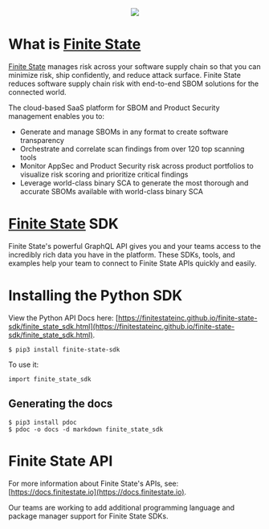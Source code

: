 <p align="center">
  <img src="https://finitestate.io/hs-fs/hubfs/FS-Logo-Final-01.png" />
</p>

# What is [Finite State](https://finitestate.io)

[Finite State](https://finitestate.io) manages risk across your software supply chain so that you can minimize risk, ship confidently, and reduce attack surface. Finite State reduces software supply chain risk with end-to-end SBOM solutions for the connected world.

The cloud-based SaaS platform for SBOM and Product Security management enables you to:

* Generate and manage SBOMs in any format to create software transparency
* Orchestrate and correlate scan findings from over 120 top scanning tools
* Monitor AppSec and Product Security risk across product portfolios to visualize risk scoring and prioritize critical findings
* Leverage world-class binary SCA to generate the most thorough and accurate SBOMs available with world-class binary SCA

# [Finite State](https://finitestate.io) SDK

Finite State's powerful GraphQL API gives you and your teams access to the incredibly rich data you have in the platform. These SDKs, tools, and examples help your team to connect to Finite State APIs quickly and easily.

# Installing the Python SDK

View the Python API Docs here: [https://finitestateinc.github.io/finite-state-sdk/finite_state_sdk.html](https://finitestateinc.github.io/finite-state-sdk/finite_state_sdk.html).

```
$ pip3 install finite-state-sdk
```

To use it:

```
import finite_state_sdk
```

## Generating the docs

```
$ pip3 install pdoc
$ pdoc -o docs -d markdown finite_state_sdk
```

# Finite State API

For more information about Finite State's APIs, see: [https://docs.finitestate.io](https://docs.finitestate.io).

Our teams are working to add additional programming language and package manager support for Finite State SDKs.
